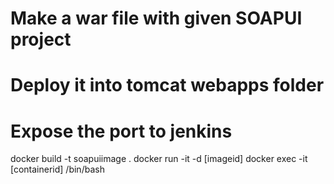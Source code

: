 # Make a war file with given SOAPUI project
# Deploy it into tomcat webapps folder
# Expose the port to jenkins

docker build -t soapuiimage .
docker run -it -d  [imageid]
docker exec -it [containerid] /bin/bash